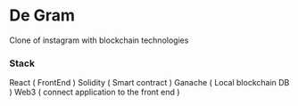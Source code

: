 # De Gram
Clone of instagram with blockchain technologies
### Stack
React ( FrontEnd )
Solidity ( Smart contract )
Ganache ( Local blockchain DB )
Web3 ( connect application to the front end )
